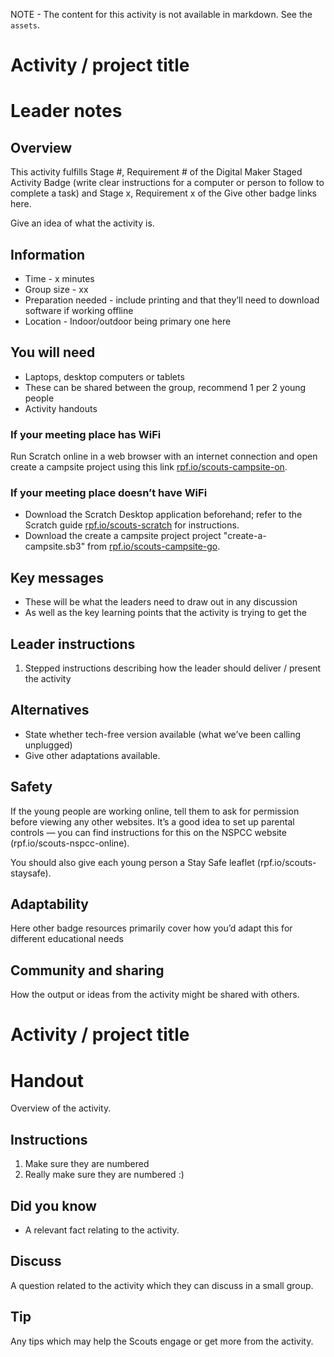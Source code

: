 NOTE - The content for this activity is not available in markdown. See the `assets`.

# Activity / project title

# Leader notes

## Overview

This activity fulfills Stage #, Requirement # of the Digital Maker Staged Activity Badge (write clear instructions for a computer or person to follow to complete a task) and Stage x, Requirement x of the Give other badge links here. 

Give an idea of what the activity is.

## Information 

+ Time - x minutes 
+ Group size -  xx
+ Preparation needed - include printing and that they’ll need to download software if working offline 
+ Location - Indoor/outdoor being primary one here

## You will need

+ Laptops, desktop computers or tablets
+ These can be shared between the group, recommend 1 per 2 young people
+ Activity handouts

### If your meeting place has WiFi

Run Scratch online in a web browser with an internet connection and open create a campsite project using this link [rpf.io/scouts-campsite-on](http://rpf.io/scouts-campsite-on).

### If your meeting place doesn’t have WiFi

+ Download the Scratch Desktop application beforehand; refer to the Scratch guide [rpf.io/scouts-scratch](http://rpf.io/scouts-scratch) for instructions. 
+ Download the create a campsite project project "create-a-campsite.sb3" from [rpf.io/scouts-campsite-go](http://rpf.io/scouts-campsite-go).

## Key messages

+ These will be what the leaders need to draw out in any discussion
+ As well as the key learning points that the activity is trying to get the 

## Leader instructions
1. Stepped instructions describing how the leader should deliver / present the activity

## Alternatives

+ State whether tech-free version available (what we’ve been calling unplugged)
+ Give other adaptations available.

## Safety

If the young people are working online, tell them to ask for permission before viewing any other websites. It’s a good idea to set up parental controls — you can find instructions for this on the NSPCC website (rpf.io/scouts-nspcc-online).

You should also give each young person a Stay Safe leaflet (rpf.io/scouts-staysafe).

## Adaptability

Here other badge resources primarily cover how you’d adapt this for different educational needs

## Community and sharing

How the output or ideas from the activity might be shared with others. 

# Activity / project title

# Handout

Overview of the activity.

## Instructions

1. Make sure they are numbered
2. Really make sure they are numbered :)

## Did you know

+ A relevant fact relating to the activity.

## Discuss

A question related to the activity which they can discuss in a small group.

## Tip

Any tips which may help the Scouts engage or get more from the activity.
